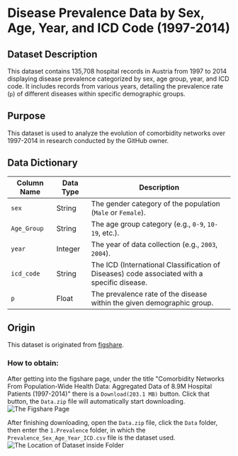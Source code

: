# Disease Prevalence Data by Sex, Age, Year, and ICD Code (1997-2014)

## Dataset Description
This dataset contains 135,708 hospital records in Austria from 1997 to 2014 displaying disease prevalence categorized by sex, age group, year, and ICD code. It includes records from various years, detailing the prevalence rate (`p`) of different diseases within specific demographic groups.

## Purpose
This dataset is used to analyze the evolution of comorbidity networks over 1997-2014 in research conducted by the GitHub owner.

## Data Dictionary

| Column Name | Data Type | Description |
|-------------|----------|-------------|
| `sex`       | String   | The gender category of the population (`Male` or `Female`). |
| `Age_Group` | String   | The age group category (e.g., `0-9`, `10-19`, etc.). |
| `year`      | Integer  | The year of data collection (e.g., `2003`, `2004`). |
| `icd_code`  | String   | The ICD (International Classification of Diseases) code associated with a specific disease. |
| `p`         | Float    | The prevalence rate of the disease within the given demographic group. |

## Origin
This dataset is originated from [figshare](https://figshare.com/articles/dataset/Comorbidity_Networks_From_Population-Wide_Health_Data_Aggregated_Data_of_8_9M_Hospital_Patients_1997-2014_/27102553?file=52015403).

### How to obtain:

After getting into the figshare page, under the title "Comorbidity Networks From Population-Wide Health Data: Aggregated Data of 8.9M Hospital Patients (1997-2014)" there is a `Download(203.1 MB)` button. Click that button, the `Data.zip` file will automatically start downloading.
![The Figshare Page](https://github.com/user-attachments/assets/6c72e983-84fa-47fd-8c75-465acead4beb)

After finishing downloading, open the `Data.zip` file, click the `Data` folder, then enter the `1.Prevalence` folder, in which the `Prevalence_Sex_Age_Year_ICD.csv` file is the dataset used.
![The Location of Dataset inside Folder](https://github.com/user-attachments/assets/5f6b379f-f6a3-48ed-8ab7-d483638acb9c)
